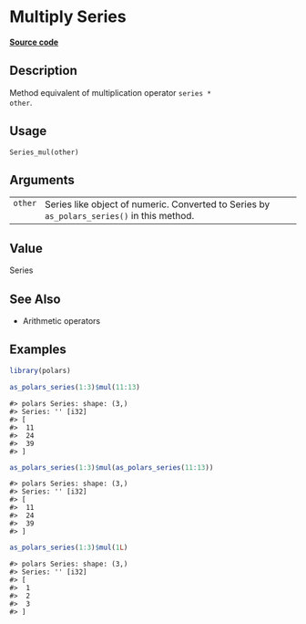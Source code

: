 

# Multiply Series

[**Source code**](https://github.com/pola-rs/r-polars/tree/main/R/series__series.R#L443)

## Description

Method equivalent of multiplication operator <code>series \*
other</code>.

## Usage

<pre><code class='language-R'>Series_mul(other)
</code></pre>

## Arguments

<table>
<tr>
<td style="white-space: nowrap; font-family: monospace; vertical-align: top">
<code id="other">other</code>
</td>
<td>
Series like object of numeric. Converted to Series by
<code>as_polars_series()</code> in this method.
</td>
</tr>
</table>

## Value

Series

## See Also

<ul>
<li>

Arithmetic operators

</li>
</ul>

## Examples

``` r
library(polars)

as_polars_series(1:3)$mul(11:13)
```

    #> polars Series: shape: (3,)
    #> Series: '' [i32]
    #> [
    #>  11
    #>  24
    #>  39
    #> ]

``` r
as_polars_series(1:3)$mul(as_polars_series(11:13))
```

    #> polars Series: shape: (3,)
    #> Series: '' [i32]
    #> [
    #>  11
    #>  24
    #>  39
    #> ]

``` r
as_polars_series(1:3)$mul(1L)
```

    #> polars Series: shape: (3,)
    #> Series: '' [i32]
    #> [
    #>  1
    #>  2
    #>  3
    #> ]
